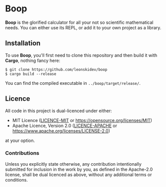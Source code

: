 # Boop

**Boop** is the glorified calculator for all your not so scientific mathematical
needs. You can either use its REPL, or add it to your own project as a library.

## Installation

To use **Boop**, you'll first need to clone this repository and then build it
with **Cargo**, nothing fancy here:

```shell
$ git clone https://github.com/leonskidev/boop
$ cargo build --release
```

You can find the compiled executable in `../boop/target/release/`.

## Licence

All code in this project is dual-licenced under either:

- MIT Licence ([LICENCE-MIT](./LICENCE-MIT) or
  https://opensource.org/licenses/MIT)
- Apache Licence, Version 2.0 ([LICENCE-APACHE](./LICENCE-APACHE) or
  https://www.apache.org/licenses/LICENSE-2.0)

at your option.

### Contributions

Unless you explicitly state otherwise, any contribution intentionally submitted
for inclusion in the work by you, as defined in the Apache-2.0 license, shall be
dual licenced as above, without any additional terms or conditions.
